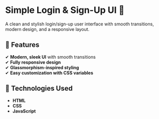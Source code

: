 # Simple Login & Sign-Up UI 🌟

A clean and stylish login/sign-up user interface with smooth transitions, modern design, and a responsive layout.

## 🚀 Features  
✔ **Modern, sleek UI** with smooth transitions  
✔ **Fully responsive design**  
✔ **Glassmorphism-inspired styling**  
✔ **Easy customization with CSS variables**  


## 🔧 Technologies Used  
- **HTML**  
- **CSS**  
- **JavaScript**  

